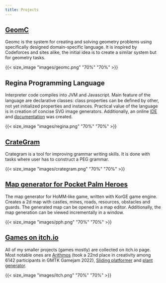 ```yaml
---
title: Projects
---
```


## [GeomC](https://45.156.25.18/)
Geomc is the system for creating and solving geometry problems using specifically designed domain-specific language.
It is inspired by Codeforces and sites alike, the initial idea is to create a similar system but for geometry tasks.

{{< size_image "images/geomc.png" "70%" "70%" >}}



## Regina Programming Language

Interpreter code compiles into JVM and Javascript. Main feature of the language are declarative classes: class properties can be deﬁned by other, not yet initialized properties and instances. Practical value of the language is in creation of concise SVG image generators. Additionally, an online [IDE](https://llesha.github.io/regina-ide) and [documentation](https://llesha.github.io/regina/) was created.    

{{< size_image "images/regina.png" "70%" "70%" >}}



## [CrateGram](https://llesha.github.io/CrateGram)

Crategram is a tool for improving grammar writing skills. It is done with tasks where user has to construct a PEG grammar.

{{< size_image "images/crategram.png" "70%" "70%" >}}

## [Map generator for Pocket Palm Heroes](https://github.com/llesha/MapGen-KorGE)

The map generator for HoMM‐like game, written with KorGE game engine. Creates a 2d map with castles, mines, roads, resources, obstacles and guards. The generated map can be opened in a map editor. Additionally, the map generation can be viewed incrementally in a window.

{{< size_image "images/pph.png" "70%" "70%" >}}

## [Games on itch.io](https://llesha.itch.io/)

All of my smaller projects (games mostly) are collected on itch.io page. Most notable ones are [Arithmos](https://llesha.itch.io/arithmos) (took a 22nd place in
creativity among 6142 participants in GMTK Gamejam 2022), [Sliding platformer](https://llesha.itch.io/sliding-platformer) and [plant generator](https://llesha.itch.io/plant-generator).

{{< size_image "images/itch.png" "70%" "70%" >}}